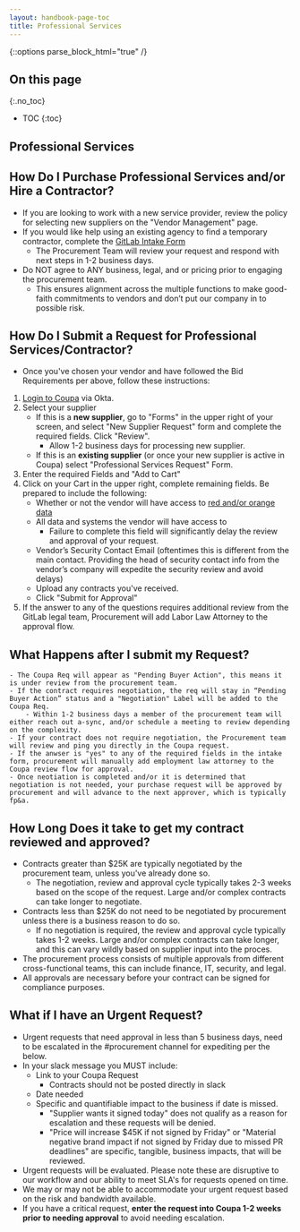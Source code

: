 ```yaml
---
layout: handbook-page-toc
title: Professional Services
---
```


{::options parse_block_html="true" /}

<link rel="stylesheet" type="text/css" href="/stylesheets/biztech.css" />

## On this page
{:.no_toc}

- TOC
{:toc}

## Professional Services

## How Do I Purchase Professional Services and/or Hire a Contractor?
- If you are looking to work with a new service provider, review the policy for selecting new suppliers on the "Vendor Management" page.
- If you would like help using an existing agency to find a temporary contractor, complete the [GitLab Intake Form](https://gitlab.com/gitlab-com/Finance-Division/procurement-team/procurement/-/issues/new?issue%5Bmilestone_id%5D=#)
    - The Procurement Team will review your request and respond with next steps in 1-2 business days.
- Do NOT agree to ANY business, legal, and or pricing prior to engaging the procurement team. 
    - This ensures alignment across the multiple functions to make good-faith commitments to vendors and don’t put our company in to possible risk.

## How Do I Submit a Request for Professional Services/Contractor?
- Once you've chosen your vendor and have followed the Bid Requirements per above, follow these instructions:
1. [Login to Coupa](https://about.gitlab.com/handbook/business-technology/enterprise-applications/guides/coupa-guide/#how-to-access-coupa) via Okta.
1. Select your supplier
    - If this is a **new supplier**, go to "Forms" in the upper right of your screen, and select "New Supplier Request" form and complete the required fields. Click "Review".
        - Allow 1-2 business days for processing new supplier.
    - If this is an **existing supplier** (or once your new supplier is active in Coupa) select "Professional Services Request" Form.
1. Enter the required Fields and "Add to Cart"
1. Click on your Cart in the upper right, complete remaining fields. Be prepared to include the following:
    - Whether or not the vendor will have access to [red and/or orange data](https://about.gitlab.com/handbook/engineering/security/data-classification-standard.html#data-classification-levels) 
    - All data and systems the vendor will have access to 
        - Failure to complete this field will significantly delay the review and approval of your request.
    - Vendor’s Security Contact Email (oftentimes this is different from the main contact. Providing the head of security contact info from the vendor’s company will expedite the security review and avoid delays)
    - Upload any contracts you've received.
    - Click "Submit for Approval"
1. If the answer to any of the questions requires additional review from the GitLab legal team, Procurement will add Labor Law Attorney to the approval flow.

## What Happens after I submit my Request?
    - The Coupa Req will appear as "Pending Buyer Action", this means it is under review from the procurement team. 
    - If the contract requires negotiation, the req will stay in “Pending Buyer Action” status and a "Negotiation" Label will be added to the Coupa Req. 
        - Within 1-2 business days a member of the procurement team will either reach out a-sync, and/or schedule a meeting to review depending on the complexity.
    - If your contract does not require negotiation, the Procurement team will review and ping you directly in the Coupa request.
    - If the anwser is "yes" to any of the required fields in the intake form, procurement will manually add employment law attorney to the Coupa review flow for approval.
    - Once neotiation is completed and/or it is determined that negotiation is not needed, your purchase request will be approved by procurement and will advance to the next approver, which is typically fp&a. 

## How Long Does it take to get my contract reviewed and approved?
- Contracts greater than $25K are typically negotiated by the procurement team, unless you've already done so.
    - The negotiation, review and approval cycle typically takes 2-3 weeks based on the scope of the request. Large and/or complex contracts can take longer to negotiate.
- Contracts less than $25K do not need to be negotiated by procurement unless there is a business reason to do so. 
    - If no negotiation is required, the review and approval cycle typically takes 1-2 weeks. Large and/or complex contracts can take longer, and this can vary wildly based on supplier input into the proces.
- The procurement process consists of multiple approvals from different cross-functional teams, this can include finance, IT, security, and legal. 
- All approvals are necessary before your contract can be signed for compliance purposes. 

## What if I have an Urgent Request?
- Urgent requests that need approval in less than 5 business days, need to be escalated in the #procurement channel for expediting per the below.
- In your slack message you MUST include:
    - Link to your Coupa Request 
        - Contracts should not be posted directly in slack
    - Date needed
    - Specific and quantifiable impact to the business if date is missed. 
        - "Supplier wants it signed today" does not qualify as a reason for escalation and these requests will be denied. 
        - "Price will increase $45K if not signed by Friday" or "Material negative brand impact if not signed by Friday due to missed PR deadlines" are specific, tangible, business impacts, that will be reviewed.
- Urgent requests will be evaluated. Please note these are disruptive to our workflow and our ability to meet SLA's for requests opened on time.
- We may or may not be able to accommodate your urgent request based on the risk and bandwidth available.
- If you have a critical request, **enter the request into Coupa 1-2 weeks prior to needing approval** to avoid needing escalation.
